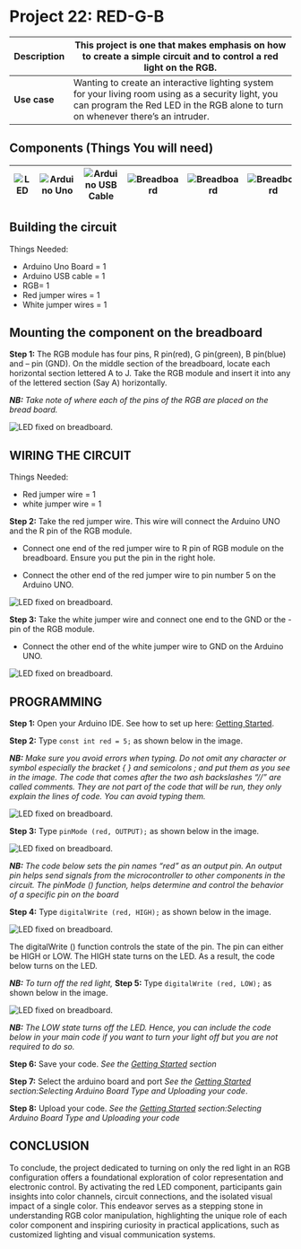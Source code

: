 # Project 22: RED-G-B

| **Description** | This project is one that makes emphasis on how to create a simple circuit and to control a red light on the RGB. |
|------------------|----------------------------------------------------------------|
| **Use case**     | Wanting to create an interactive lighting system for your living room using as a security light, you can program the Red LED in the RGB alone to turn on whenever there’s an intruder. |

## Components (Things You will need)

| ![LED](../../assets/components/LED.png) | ![Arduino Uno](../../assets/components/arduino.png) | ![Arduino USB Cable](../../assets/components/USB_Cable.png) | ![Breadboard](../../assets/components/breadboard.png) |![Breadboard](../../assets/components/jump_wire.png)|![Breadboard](../../assets/components/RGB_Module.png)
|-------------------------|-------------------------|-------------------------|-------------------------|-------------------------|-------------------------|

## Building the circuit

Things Needed:

-	Arduino Uno Board = 1
-	Arduino USB cable = 1
-	RGB= 1
-	Red jumper wires = 1
-	White jumper wires = 1

## Mounting the component on the breadboard

**Step 1:** The RGB module has four pins, R pin(red), G pin(green), B pin(blue) and – pin (GND). On the middle section of the breadboard, locate each horizontal section lettered A to J. Take the RGB module and insert it into any of the lettered section (Say A) horizontally. 

 _**NB:** Take note of where each of the pins of the RGB are placed on the bread board._



![LED fixed on breadboard](../../assets/1.0/RGB/RED_G_B/circuit_1.jpg).


## WIRING THE CIRCUIT

Things Needed:

-	Red jumper wire = 1
-	white jumper wire = 1

**Step 2:** Take the red jumper wire. This wire will connect the Arduino UNO and the R pin of the RGB module. 

- Connect one end of the red jumper wire to R pin of RGB module on the breadboard. Ensure you put the pin in the right hole.

- Connect the other end of the red jumper wire to pin number 5 on the Arduino UNO.


![LED fixed on breadboard](../../assets/1.0/RGB/RED_G_B/circuit_2.jpg).

**Step 3:** Take the white jumper wire and connect one end to the GND or the - pin of the RGB module.

- Connect the other end of the white jumper wire to GND on the Arduino UNO.


![LED fixed on breadboard](../../assets/1.0/RGB/RED_G_B/circuit_3.jpg).

## PROGRAMMING

**Step 1:** Open your Arduino IDE. See how to set up here: [Getting Started](../../../../README.md#getting-started).

**Step 2:** Type ```const int red = 5;``` as shown below in the image.

_**NB:** Make sure you avoid errors when typing. Do not omit any character or symbol especially the bracket { }  and semicolons ;  and put them as you see in the image. The code that comes after the two ash backslashes “//” are called comments. They are not part of the code that will be run, they only explain the lines of code. You can avoid typing them._

![LED fixed on breadboard](../../assets/1.0/RGB/RED_G_B/code_1.png).

**Step 3:** Type ```pinMode (red, OUTPUT);``` as shown below in the image.

![LED fixed on breadboard](../../assets/1.0/RGB/RED_G_B/code_2.png).

_**NB:** The code below sets the pin names “red” as an output pin. An output pin helps send signals from the microcontroller to other components in the circuit. The pinMode () function, helps determine and control the behavior of a specific pin on the board_

**Step 4:** Type ```digitalWrite (red, HIGH);``` as shown below in the image.

![LED fixed on breadboard](../../assets/1.0/RGB/RED_G_B/code_3.png).

The digitalWrite () function controls the state of the pin. The pin can either be HIGH or LOW. The HIGH state turns on the LED. As a result, the code below turns on the LED.

_**NB:** To turn off the red light,_
**Step 5:** Type ```digitalWrite (red, LOW);``` as shown below in the image.

![LED fixed on breadboard](../../assets/1.0/RGB/RED_G_B/code_4.png).

_**NB:** The LOW state turns off the LED. Hence, you can include the code below in your main code if you want to turn your light off but you are not required to do so._

**Step 6:** Save your code. _See the [Getting Started](../../../../README.md#getting-started) section_

**Step 7:** Select the arduino board and port _See the [Getting Started](../../../../README.md#getting-started) section:Selecting Arduino Board Type and Uploading your code_.

**Step 8:** Upload your code. _See the [Getting Started](../../../../README.md#getting-started) section:Selecting Arduino Board Type and Uploading your code_

## CONCLUSION

To conclude, the project dedicated to turning on only the red light in an RGB configuration offers a foundational exploration of color representation and electronic control. By activating the red LED component, participants gain insights into color channels, circuit connections, and the isolated visual impact of a single color. This endeavor serves as a stepping stone in understanding RGB color manipulation, highlighting the unique role of each color component and inspiring curiosity in practical applications, such as customized lighting and visual communication systems.